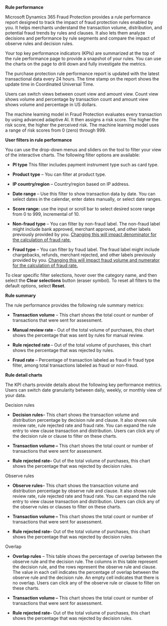 



**Rule performance**

Microsoft Dynamics 365 Fraud Protection provides a rule performance report designed to track the impact of fraud protection rules enabled by you. It helps merchants understand the transaction volume, distribution, and potential fraud trends by rules and clauses. It also lets them analyze decisions and performance by rule segments and compare the impact of observe rules and decision rules.

Your top key performance indicators (KPIs) are summarized at the top of the rule performance page to provide a snapshot of your rules. You can use the charts on the page to drill down and fully investigate the metrics.

The purchase protection rule performance report is updated with the latest transactional data every 24 hours. The time stamp on the report shows the update time in Coordinated Universal Time.

Users can switch views between count view and amount view. Count view shows volume and percentage by transaction count and amount view shows volume and percentage in US dollars.

The machine learning model in Fraud Protection evaluates every transaction by using advanced adaptive AI. It then assigns a risk score. The higher the risk score, the higher the perceived risk. The machine learning model uses a range of risk scores from 0 (zero) through 999.

**User filters in rule performance**

You can use the drop-down menus and sliders on the tool to filter your view of the interactive charts. The following filter options are available:

- **PI type** This filter includes payment instrument type such as card type.

- **Product type** – You can filter at product type.

- **IP country/region** – Country/region based on IP address.

- **Date range** – Use this filter to show transaction data by date. You can select dates in the calendar, enter dates manually, or select date ranges.

- **Score range:** use the input or scroll bar to select desired score range from 0 to 999, incremental of 10.

- **Non-fraud type** – You can filter by non-fraud label. The non-fraud label might include bank approved, merchant approved, and other labels previously provided by you. <u>Changing this will impact denominator for the calculation of fraud rate.</u>

- **Fraud type** – You can filter by fraud label. The fraud label might include chargebacks, refunds, merchant rejected, and other labels previously provided by you. <u>Changing this will impact fraud volume and numerator for the calculation of fraud rate.</u>

To clear specific filter selections, hover over the category name, and then select the **Clear selections** button (eraser symbol). To reset all filters to the default options, select **Reset**.

**Rule summary**

The rule performance provides the following rule summary metrics:

- **Transaction volume** – This chart shows the total count or number of transactions that were sent for assessment.

- **Manual review rate** – Out of the total volume of purchases, this chart shows the percentage that was sent by rules for manual review.

- **Rule rejected rate** – Out of the total volume of purchases, this chart shows the percentage that was rejected by rules.

- **Fraud rate** – Percentage of transaction labeled as fraud in fraud type filter, among total transactions labeled as fraud or non-fraud.

**Rule detail charts**

The KPI charts provide details about the following key performance metrics. Users can switch date granularity between daily, weekly, or monthly view of your data.

Decision rules

- **Decision rules**– This chart shows the transaction volume and distribution percentage by decision rule and clause. It also shows rule review rate, rule rejected rate and fraud rate. You can expand the rule entry to view clause transaction and distribution. Users can click any of the decision rule or clause to filter on these charts.

<!-- -->

- **Transaction volume –** This chart shows the total count or number of transactions that were sent for assessment.

<!-- -->

- **Rule rejected rate-** Out of the total volume of purchases, this chart shows the percentage that was rejected by decision rules.

Observe rules

- **Observe rules**– This chart shows the transaction volume and distribution percentage by observe rule and clause. It also shows rule review rate, rule rejected rate and fraud rate. You can expand the rule entry to view clause transaction and distribution. Users can click any of the observe rules or clauses to filter on these charts.

<!-- -->

- **Transaction volume –** This chart shows the total count or number of transactions that were sent for assessment.

<!-- -->

- **Rule rejected rate-** Out of the total volume of purchases, this chart shows the percentage that was rejected by decision rules.

Overlap

- **Overlap rules** – This table shows the percentage of overlap between the observe rule and the decision rule. The columns in this table represent the decision rule, and the rows represent the observe rule and clause. The value in each cell indicates the percentage of overlap between the observe rule and the decision rule. An empty cell indicates that there is no overlap. Users can click any of the observe rule or clause to filter on these charts.

<!-- -->

- **Transaction volume –** This chart shows the total count or number of transactions that were sent for assessment.

<!-- -->

- **Rule rejected rate-** Out of the total volume of purchases, this chart shows the percentage that was rejected by decision rules.
